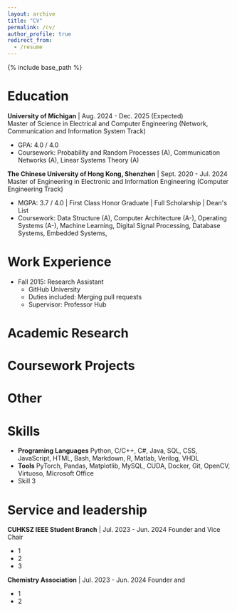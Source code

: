 ```yaml
---
layout: archive
title: "CV"
permalink: /cv/
author_profile: true
redirect_from:
  - /resume
---
```


{% include base_path %}

Education
======
**University of Michigan** | Aug. 2024 - Dec. 2025 (Expected) <br>
Master of Science in Electrical and Computer Engineering (Network, Communication and Information System Track)
  * GPA: 4.0 / 4.0
  * Coursework: Probability and Random Processes (A), Communication Networks (A), Linear Systems Theory (A)

**The Chinese University of Hong Kong, Shenzhen** | Sept. 2020 - Jul. 2024 <br>
Master of Engineering in Electronic and Information Engineering (Computer Engineering Track)
  * MGPA: 3.7 / 4.0 | First Class Honor Graduate | Full Scholarship | Dean's List
  * Coursework: Data Structure (A), Computer Architecture (A-), Operating Systems (A-), Machine Learning, Digital Signal Processing, Database Systems, Embedded Systems,

Work Experience
======
* Fall 2015: Research Assistant
  * GitHub University
  * Duties included: Merging pull requests
  * Supervisor: Professor Hub

Academic Research
======

Coursework Projects
======

Other
======

Skills
======
* **Programing Languages**
  Python, C/C++, C#, Java, SQL, CSS, JavaScript, HTML, Bash, Markdown, R, Matlab, Verilog, VHDL
* **Tools**
  PyTorch, Pandas, Matplotlib, MySQL, CUDA, Docker, Git, OpenCV, Virtuoso, Microsoft Office
* Skill 3

Service and leadership
======
**CUHKSZ IEEE Student Branch** | Jul. 2023 - Jun. 2024
  Founder and Vice Chair
  * 1
  * 2
  * 3

**Chemistry Association** | Jul. 2023 - Jun. 2024
  Founder and 
  * 1
  * 2

